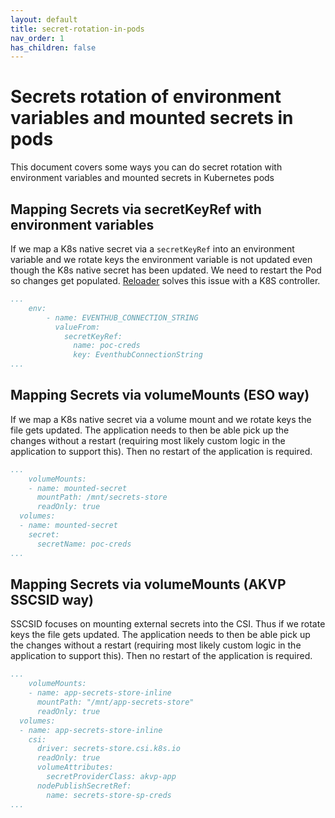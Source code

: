 ```yaml
---
layout: default
title: secret-rotation-in-pods
nav_order: 1
has_children: false
---
```


# Secrets rotation of environment variables and mounted secrets in pods

This document covers some ways you can do secret rotation with environment variables and mounted secrets in Kubernetes pods

## Mapping Secrets via secretKeyRef with environment variables

If we map a K8s native secret via a `secretKeyRef` into an environment variable and we rotate keys the environment variable is not updated even though the K8s native secret has been updated. We need to restart the Pod so changes get populated. [Reloader](https://github.com/stakater/Reloader) solves this issue with a K8S controller.

```yaml
...
    env:
        - name: EVENTHUB_CONNECTION_STRING
          valueFrom:
            secretKeyRef:
              name: poc-creds
              key: EventhubConnectionString
...
```

## Mapping Secrets via volumeMounts (ESO way)

If we map a K8s native secret via a volume mount and we rotate keys the file gets updated. The application needs to then be able pick up the changes without a restart (requiring most likely custom logic in the application to support this). Then no restart of the application is required.

```yaml
...
    volumeMounts:
    - name: mounted-secret
      mountPath: /mnt/secrets-store
      readOnly: true
  volumes:
  - name: mounted-secret
    secret:
      secretName: poc-creds
...
```

## Mapping Secrets via volumeMounts (AKVP SSCSID way)

SSCSID focuses on mounting external secrets into the CSI. Thus if we rotate keys the file gets updated. The application needs to then be able pick up the changes without a restart (requiring most likely custom logic in the application to support this). Then no restart of the application is required.

```yaml
...
    volumeMounts:
    - name: app-secrets-store-inline
      mountPath: "/mnt/app-secrets-store"
      readOnly: true
  volumes:
  - name: app-secrets-store-inline
    csi:
      driver: secrets-store.csi.k8s.io
      readOnly: true
      volumeAttributes:
        secretProviderClass: akvp-app
      nodePublishSecretRef:
        name: secrets-store-sp-creds
...
```
